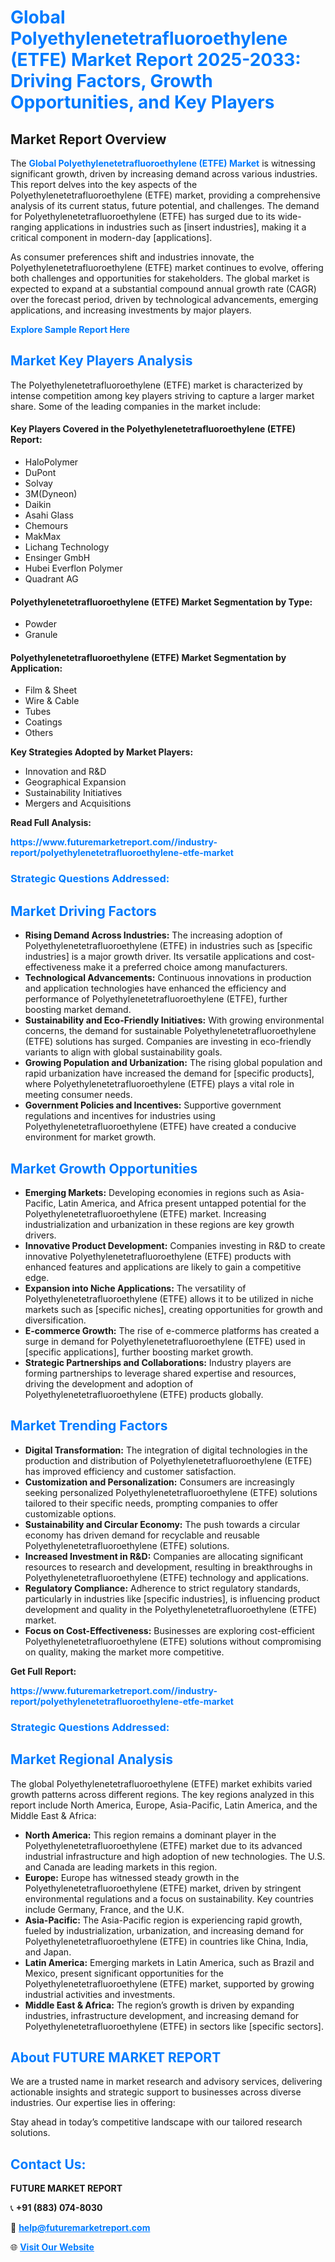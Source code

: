 <h1 style="color: #007BFF;">Global Polyethylenetetrafluoroethylene (ETFE) Market Report 2025-2033: Driving Factors, Growth Opportunities, and Key Players</h1>

<section id="overview">
<h2>Market Report Overview</h2>
<p>The <a href="https://www.futuremarketreport.com//industry-report/polyethylenetetrafluoroethylene-etfe-market" style="color: #007BFF; text-decoration: none;"><strong>Global Polyethylenetetrafluoroethylene (ETFE) Market</strong></a> is witnessing significant growth, driven by increasing demand across various industries. This report delves into the key aspects of the Polyethylenetetrafluoroethylene (ETFE) market, providing a comprehensive analysis of its current status, future potential, and challenges. The demand for Polyethylenetetrafluoroethylene (ETFE) has surged due to its wide-ranging applications in industries such as [insert industries], making it a critical component in modern-day [applications].</p>
<p>As consumer preferences shift and industries innovate, the Polyethylenetetrafluoroethylene (ETFE) market continues to evolve, offering both challenges and opportunities for stakeholders. The global market is expected to expand at a substantial compound annual growth rate (CAGR) over the forecast period, driven by technological advancements, emerging applications, and increasing investments by major players.</p>
</section>

<section id="overview">
<p><a href="https://www.futuremarketreport.com//request-sample/reportId=86027" style="color: #007BFF; text-decoration: none;"><strong>Explore Sample Report Here</strong></a></p>
</section>

<section id="key-players">
<h2 style="color: #007BFF;">Market Key Players Analysis</h2>
<p>The Polyethylenetetrafluoroethylene (ETFE) market is characterized by intense competition among key players striving to capture a larger market share. Some of the leading companies in the market include:</p>
<h4>Key Players Covered in the Polyethylenetetrafluoroethylene (ETFE) Report:</h4>
<ul><li>HaloPolymer</li><li>DuPont</li><li>Solvay</li><li>3M(Dyneon)</li><li>Daikin</li><li>Asahi Glass</li><li>Chemours</li><li>MakMax</li><li>Lichang Technology</li><li>Ensinger GmbH</li><li>Hubei Everflon Polymer</li><li>Quadrant AG</li></ul>
<h4>Polyethylenetetrafluoroethylene (ETFE) Market Segmentation by Type:</h4>
<ul><li>Powder</li><li>Granule</li></ul>

<h4>Polyethylenetetrafluoroethylene (ETFE) Market Segmentation by Application:</h4>
<ul><li>Film &amp; Sheet</li><li>Wire &amp; Cable</li><li>Tubes</li><li>Coatings</li><li>Others</li></ul>
<p><strong>Key Strategies Adopted by Market Players:</strong></p>
<ul>
<li>Innovation and R&D</li>
<li>Geographical Expansion</li>
<li>Sustainability Initiatives</li>
<li>Mergers and Acquisitions</li>
</ul>
</section>

<section>
<p><strong>Read Full Analysis: </strong></p><a href="https://www.futuremarketreport.com//industry-report/polyethylenetetrafluoroethylene-etfe-market" style="color: #007BFF; text-decoration: none;"><strong>https://www.futuremarketreport.com//industry-report/polyethylenetetrafluoroethylene-etfe-market</strong></a>
<h3 style="color: #007BFF;">Strategic Questions Addressed:</h3>
</section>

<section id="driving-factors">
<h2 style="color: #007BFF;">Market Driving Factors</h2>
<ul>
<li><strong>Rising Demand Across Industries:</strong> The increasing adoption of Polyethylenetetrafluoroethylene (ETFE) in industries such as [specific industries] is a major growth driver. Its versatile applications and cost-effectiveness make it a preferred choice among manufacturers.</li>
<li><strong>Technological Advancements:</strong> Continuous innovations in production and application technologies have enhanced the efficiency and performance of Polyethylenetetrafluoroethylene (ETFE), further boosting market demand.</li>
<li><strong>Sustainability and Eco-Friendly Initiatives:</strong> With growing environmental concerns, the demand for sustainable Polyethylenetetrafluoroethylene (ETFE) solutions has surged. Companies are investing in eco-friendly variants to align with global sustainability goals.</li>
<li><strong>Growing Population and Urbanization:</strong> The rising global population and rapid urbanization have increased the demand for [specific products], where Polyethylenetetrafluoroethylene (ETFE) plays a vital role in meeting consumer needs.</li>
<li><strong>Government Policies and Incentives:</strong> Supportive government regulations and incentives for industries using Polyethylenetetrafluoroethylene (ETFE) have created a conducive environment for market growth.</li>
</ul>
</section>

<section id="growth-opportunities">
<h2 style="color: #007BFF;">Market Growth Opportunities</h2>
<ul>
<li><strong>Emerging Markets:</strong> Developing economies in regions such as Asia-Pacific, Latin America, and Africa present untapped potential for the Polyethylenetetrafluoroethylene (ETFE) market. Increasing industrialization and urbanization in these regions are key growth drivers.</li>
<li><strong>Innovative Product Development:</strong> Companies investing in R&D to create innovative Polyethylenetetrafluoroethylene (ETFE) products with enhanced features and applications are likely to gain a competitive edge.</li>
<li><strong>Expansion into Niche Applications:</strong> The versatility of Polyethylenetetrafluoroethylene (ETFE) allows it to be utilized in niche markets such as [specific niches], creating opportunities for growth and diversification.</li>
<li><strong>E-commerce Growth:</strong> The rise of e-commerce platforms has created a surge in demand for Polyethylenetetrafluoroethylene (ETFE) used in [specific applications], further boosting market growth.</li>
<li><strong>Strategic Partnerships and Collaborations:</strong> Industry players are forming partnerships to leverage shared expertise and resources, driving the development and adoption of Polyethylenetetrafluoroethylene (ETFE) products globally.</li>
</ul>
</section>

<section id="trending-factors">
<h2 style="color: #007BFF;">Market Trending Factors</h2>
<ul>
<li><strong>Digital Transformation:</strong> The integration of digital technologies in the production and distribution of Polyethylenetetrafluoroethylene (ETFE) has improved efficiency and customer satisfaction.</li>
<li><strong>Customization and Personalization:</strong> Consumers are increasingly seeking personalized Polyethylenetetrafluoroethylene (ETFE) solutions tailored to their specific needs, prompting companies to offer customizable options.</li>
<li><strong>Sustainability and Circular Economy:</strong> The push towards a circular economy has driven demand for recyclable and reusable Polyethylenetetrafluoroethylene (ETFE) solutions.</li>
<li><strong>Increased Investment in R&D:</strong> Companies are allocating significant resources to research and development, resulting in breakthroughs in Polyethylenetetrafluoroethylene (ETFE) technology and applications.</li>
<li><strong>Regulatory Compliance:</strong> Adherence to strict regulatory standards, particularly in industries like [specific industries], is influencing product development and quality in the Polyethylenetetrafluoroethylene (ETFE) market.</li>
<li><strong>Focus on Cost-Effectiveness:</strong> Businesses are exploring cost-efficient Polyethylenetetrafluoroethylene (ETFE) solutions without compromising on quality, making the market more competitive.</li>
</ul>
</section>

<section>
<p><strong>Get Full Report: </strong></p><a href="https://www.futuremarketreport.com//industry-report/polyethylenetetrafluoroethylene-etfe-market" style="color: #007BFF; text-decoration: none;"><strong>https://www.futuremarketreport.com//industry-report/polyethylenetetrafluoroethylene-etfe-market</strong></a>
<h3 style="color: #007BFF;">Strategic Questions Addressed:</h3>
</section>


<section id="regional-analysis">
<h2 style="color: #007BFF;">Market Regional Analysis</h2>
<p>The global Polyethylenetetrafluoroethylene (ETFE) market exhibits varied growth patterns across different regions. The key regions analyzed in this report include North America, Europe, Asia-Pacific, Latin America, and the Middle East & Africa:</p>
<ul>
<li><strong>North America:</strong> This region remains a dominant player in the Polyethylenetetrafluoroethylene (ETFE) market due to its advanced industrial infrastructure and high adoption of new technologies. The U.S. and Canada are leading markets in this region.</li>
<li><strong>Europe:</strong> Europe has witnessed steady growth in the Polyethylenetetrafluoroethylene (ETFE) market, driven by stringent environmental regulations and a focus on sustainability. Key countries include Germany, France, and the U.K.</li>
<li><strong>Asia-Pacific:</strong> The Asia-Pacific region is experiencing rapid growth, fueled by industrialization, urbanization, and increasing demand for Polyethylenetetrafluoroethylene (ETFE) in countries like China, India, and Japan.</li>
<li><strong>Latin America:</strong> Emerging markets in Latin America, such as Brazil and Mexico, present significant opportunities for the Polyethylenetetrafluoroethylene (ETFE) market, supported by growing industrial activities and investments.</li>
<li><strong>Middle East & Africa:</strong> The region’s growth is driven by expanding industries, infrastructure development, and increasing demand for Polyethylenetetrafluoroethylene (ETFE) in sectors like [specific sectors].</li>
</ul>
</section>

<footer>
<h2 style="color: #007BFF;">About FUTURE MARKET REPORT</h2>
<p>We are a trusted name in market research and advisory services, delivering actionable insights and strategic support to businesses across diverse industries. Our expertise lies in offering:</p>

<p>Stay ahead in today’s competitive landscape with our tailored research solutions.</p>

<h2 style="color: #007BFF;">Contact Us:</h2>
<p><strong>FUTURE MARKET REPORT</strong></p>
<p>📞 <strong>+91 (883) 074-8030</strong></p>
<p>📧 <strong><a href="mailto:help@futuremarketreport.com" style="color: #007BFF;">help@futuremarketreport.com</a></strong></p>
<p>🌐 <strong><a href="https://www.futuremarketreport.com/" style="color: #007BFF;">Visit Our Website</a></strong></p>
</footer>